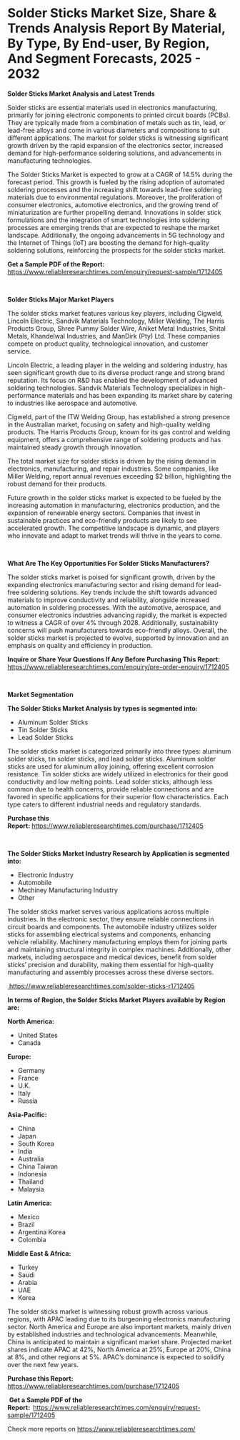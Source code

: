 <p><h1>Solder Sticks Market Size, Share & Trends Analysis Report By Material, By Type, By End-user, By Region, And Segment Forecasts, 2025 - 2032</h1></p><p><strong>Solder Sticks Market Analysis and Latest Trends</strong></p>
<p><p>Solder sticks are essential materials used in electronics manufacturing, primarily for joining electronic components to printed circuit boards (PCBs). They are typically made from a combination of metals such as tin, lead, or lead-free alloys and come in various diameters and compositions to suit different applications. The market for solder sticks is witnessing significant growth driven by the rapid expansion of the electronics sector, increased demand for high-performance soldering solutions, and advancements in manufacturing technologies.</p><p>The Solder Sticks Market is expected to grow at a CAGR of 14.5% during the forecast period. This growth is fueled by the rising adoption of automated soldering processes and the increasing shift towards lead-free soldering materials due to environmental regulations. Moreover, the proliferation of consumer electronics, automotive electronics, and the growing trend of miniaturization are further propelling demand. Innovations in solder stick formulations and the integration of smart technologies into soldering processes are emerging trends that are expected to reshape the market landscape. Additionally, the ongoing advancements in 5G technology and the Internet of Things (IoT) are boosting the demand for high-quality soldering solutions, reinforcing the prospects for the solder sticks market.</p></p>
<p><strong>Get a Sample PDF of the Report:&nbsp;</strong> <a href="https://www.reliableresearchtimes.com/enquiry/request-sample/1712405?utm_campaign=2646&utm_medium=2&utm_source=Github&utm_content=ia&utm_term=01042025&utm_id=solder-sticks">https://www.reliableresearchtimes.com/enquiry/request-sample/1712405</a></p>
<p>&nbsp;</p>
<p><strong>Solder Sticks Major Market Players</strong></p>
<p><p>The solder sticks market features various key players, including Cigweld, Lincoln Electric, Sandvik Materials Technology, Miller Welding, The Harris Products Group, Shree Pummy Solder Wire, Aniket Metal Industries, Shital Metals, Khandelwal Industries, and ManDirk (Pty) Ltd. These companies compete on product quality, technological innovation, and customer service.</p><p>Lincoln Electric, a leading player in the welding and soldering industry, has seen significant growth due to its diverse product range and strong brand reputation. Its focus on R&D has enabled the development of advanced soldering technologies. Sandvik Materials Technology specializes in high-performance materials and has been expanding its market share by catering to industries like aerospace and automotive.</p><p>Cigweld, part of the ITW Welding Group, has established a strong presence in the Australian market, focusing on safety and high-quality welding products. The Harris Products Group, known for its gas control and welding equipment, offers a comprehensive range of soldering products and has maintained steady growth through innovation.</p><p>The total market size for solder sticks is driven by the rising demand in electronics, manufacturing, and repair industries. Some companies, like Miller Welding, report annual revenues exceeding $2 billion, highlighting the robust demand for their products.</p><p>Future growth in the solder sticks market is expected to be fueled by the increasing automation in manufacturing, electronics production, and the expansion of renewable energy sectors. Companies that invest in sustainable practices and eco-friendly products are likely to see accelerated growth. The competitive landscape is dynamic, and players who innovate and adapt to market trends will thrive in the years to come.</p></p>
<p>&nbsp;</p>
<p><strong>What Are The Key Opportunities For Solder Sticks Manufacturers?</strong></p>
<p><p>The solder sticks market is poised for significant growth, driven by the expanding electronics manufacturing sector and rising demand for lead-free soldering solutions. Key trends include the shift towards advanced materials to improve conductivity and reliability, alongside increased automation in soldering processes. With the automotive, aerospace, and consumer electronics industries advancing rapidly, the market is expected to witness a CAGR of over 4% through 2028. Additionally, sustainability concerns will push manufacturers towards eco-friendly alloys. Overall, the solder sticks market is projected to evolve, supported by innovation and an emphasis on quality and efficiency in production.</p></p>
<p><strong>Inquire or Share Your Questions If Any Before Purchasing This Report:</strong> <a href="https://www.reliableresearchtimes.com/enquiry/pre-order-enquiry/1712405?utm_campaign=2646&utm_medium=2&utm_source=Github&utm_content=ia&utm_term=01042025&utm_id=solder-sticks">https://www.reliableresearchtimes.com/enquiry/pre-order-enquiry/1712405</a></p>
<p>&nbsp;</p>
<p><strong>Market Segmentation</strong></p>
<p><strong>The Solder Sticks Market Analysis by types is segmented into:</strong></p>
<p><ul><li>Aluminum Solder Sticks</li><li>Tin Solder Sticks</li><li>Lead Solder Sticks</li></ul></p>
<p><p>The solder sticks market is categorized primarily into three types: aluminum solder sticks, tin solder sticks, and lead solder sticks. Aluminum solder sticks are used for aluminum alloy joining, offering excellent corrosion resistance. Tin solder sticks are widely utilized in electronics for their good conductivity and low melting points. Lead solder sticks, although less common due to health concerns, provide reliable connections and are favored in specific applications for their superior flow characteristics. Each type caters to different industrial needs and regulatory standards.</p></p>
<p><strong>Purchase this Report:&nbsp;</strong><a href="https://www.reliableresearchtimes.com/purchase/1712405?utm_campaign=2646&utm_medium=2&utm_source=Github&utm_content=ia&utm_term=01042025&utm_id=solder-sticks">https://www.reliableresearchtimes.com/purchase/1712405</a></p>
<p>&nbsp;</p>
<p><strong>The Solder Sticks Market Industry Research by Application is segmented into:</strong></p>
<p><ul><li>Electronic Industry</li><li>Automobile</li><li>Mechiney Manufacturing Industry</li><li>Other</li></ul></p>
<p><p>The solder sticks market serves various applications across multiple industries. In the electronic sector, they ensure reliable connections in circuit boards and components. The automobile industry utilizes solder sticks for assembling electrical systems and components, enhancing vehicle reliability. Machinery manufacturing employs them for joining parts and maintaining structural integrity in complex machines. Additionally, other markets, including aerospace and medical devices, benefit from solder sticks’ precision and durability, making them essential for high-quality manufacturing and assembly processes across these diverse sectors.</p></p>
<p><a href="https://www.reliableresearchtimes.com/solder-sticks-r1712405?utm_campaign=2646&utm_medium=2&utm_source=Github&utm_content=ia&utm_term=01042025&utm_id=solder-sticks">&nbsp;https://www.reliableresearchtimes.com/solder-sticks-r1712405</a></p>
<p><strong>In terms of Region, the Solder Sticks Market Players available by Region are:</strong></p>
<p>
    <p> <strong> North America: </strong>
        <ul>
            <li>United States</li>
            <li>Canada</li>
        </ul>
        </p> 
    <p> <strong> Europe: </strong>
        <ul>
            <li>Germany</li>
            <li>France</li>
            <li>U.K.</li>
            <li>Italy</li>
            <li>Russia</li>
        </ul>
        </p> 
    <p> <strong> Asia-Pacific: </strong>
        <ul>
            <li>China</li>
            <li>Japan</li>
            <li>South Korea</li>
            <li>India</li>
            <li>Australia</li>
            <li>China Taiwan</li>
            <li>Indonesia</li>
            <li>Thailand</li>
            <li>Malaysia</li>
        </ul>
        </p> 
    <p> <strong> Latin America: </strong>
        <ul>
            <li>Mexico</li>
            <li>Brazil</li>
            <li>Argentina Korea</li>
            <li>Colombia</li>
        </ul>
        </p> 
    <p> <strong> Middle East & Africa: </strong>
        <ul>
            <li>Turkey</li>
            <li>Saudi</li>
            <li>Arabia</li>
            <li>UAE</li>
            <li>Korea</li>
        </ul>
    </p>
    </p>
<p><p>The solder sticks market is witnessing robust growth across various regions, with APAC leading due to its burgeoning electronics manufacturing sector. North America and Europe are also important markets, mainly driven by established industries and technological advancements. Meanwhile, China is anticipated to maintain a significant market share. Projected market shares indicate APAC at 42%, North America at 25%, Europe at 20%, China at 8%, and other regions at 5%. APAC’s dominance is expected to solidify over the next few years.</p></p>
<p><strong>Purchase this Report: </strong><a href="https://www.reliableresearchtimes.com/purchase/1712405?utm_campaign=2646&utm_medium=2&utm_source=Github&utm_content=ia&utm_term=01042025&utm_id=solder-sticks">https://www.reliableresearchtimes.com/purchase/1712405</a></p>
<p>&nbsp;<strong>Get a Sample PDF of the Report:&nbsp;&nbsp;</strong><a href="https://www.reliableresearchtimes.com/enquiry/request-sample/1712405?utm_campaign=2646&utm_medium=2&utm_source=Github&utm_content=ia&utm_term=01042025&utm_id=solder-sticks">https://www.reliableresearchtimes.com/enquiry/request-sample/1712405</a></p>
<p><strong></strong></p>
<p>Check more reports on <a href="https://www.reliableresearchtimes.com/?utm_campaign=2646&utm_medium=2&utm_source=Github&utm_content=ia&utm_term=01042025&utm_id=solder-sticks">https://www.reliableresearchtimes.com/</a></p>